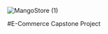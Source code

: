 ![MangoStore (1)](https://github.com/mutaremalcolm/e-commerce-project/assets/135226305/d5540bdf-6393-4bf6-a3c3-2181445038e4)

#E-Commerce Capstone Project




